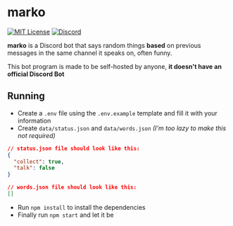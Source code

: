# marko
[![MIT License](https://img.shields.io/badge/license-MIT-blue)](license.txt)
[![Discord](https://img.shields.io/discord/683899335405994062)](https://discord.gg/xbba2fy)

**marko** is a Discord bot that says random things **based** on previous messages
in the same channel it speaks on, often funny.

This bot program is made to be self-hosted by anyone, **it doesn't have an official
Discord Bot**

## Running
- Create a `.env` file using the `.env.example` template and fill it with your information
- Create `data/status.json` and `data/words.json` *(I'm too lazy to make this not required)*

```json
// status.json file should look like this:
{
  "collect": true,
  "talk": false
}

// words.json file should look like this:
[]
```
- Run `npm install` to install the dependencies
- Finally run `npm start` and let it be